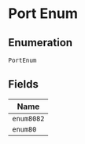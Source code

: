 
# Port Enum

## Enumeration

`PortEnum`

## Fields

| Name |
|  --- |
| `enum8082` |
| `enum80` |

